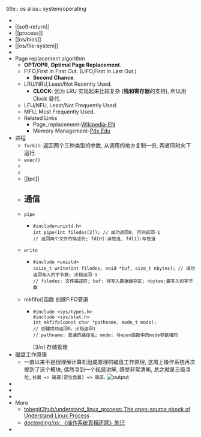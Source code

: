 title:: os
alias:: system/operating

-
- [[soft-return]]
- [[process]]
- [[os/bios]]
- [[os/file-system]]
-
- Page replacement algorithm
  - **OPT/OPR**, **Optimal Page Replacement**.
  - FIFO,First In First Out. (LIFO,First In Last Out.)
    - **Second Chance**.
  - LRU/NRU,Least/Not Recently Used.
    - **CLOCK**: 因为 LRU 实现起来比较复杂 (**栈和寄存器**的支持), 所以用 Clock 替代.
  - LFU/NFU, Least/Not Frequently Used.
  - MFU, Most Frequently Used.
  - Related Links
    - Page_replacement-[Wikipedia-EN](https://en.wikipedia.org/wiki/Page_replacement_algorithm#Page_replacement_algorithms)
    - Memory Management-[Pdx Edu](http://web.cecs.pdx.edu/~harry/os/slides/Ch3-MemMgmt-2.pdf)
- 进程
  - `fork()`: 返回两个三种类型的参数, 从调用的地方复制一份, 两者同时向下运行.
  - `exec()`
  -
  -
  - [[ipc]]
  - ## 通信
  - ```
    pipe
    ```
    - ```
      #include<unistd.h>
      int pipe(int filedes[2]); // 成功返回0; 否则返回-1
      // 返回两个文件的描述符; fd[0]:读管道, fd[1]:写管道
      ```
  - ```
    write
    ```
    - ```
      #include <unistd>
      ssize_t write(int filedes, void *buf, size_t nbytes); // 成功返回写入的字节数; 出错返回-1
      // filedes: 文件描述符; buf: 待写入数据缓存区; nbytes:要写入的字节数
      ```
  - mkfifo()函数
    创建FIFO管道
    - ```
      #include <sys/types.h>
      #include <sys/stat.h>
      int mkfifo(const char *pathname, mode_t mode);
      // 创建成功返回0，出错返回1
      // pathname: 普通的路径名; mode: 与open函数中的mode参数相同
      ```
      [3/n] 存储管理
- 磁盘工作原理
  - 一直以来不是很理解计算机组成原理的磁盘工作原理, 这周上操作系统再次提到了这个模块, 偶然寻到一个[视频](https://www.bilibili.com/video/BV11a4y1x7PC/)讲解, 感觉非常清晰, 总之就是三级寻址, `柱面 => 磁道(定位盘面) => 扇区`.
    ![output](https://user-images.githubusercontent.com/57313137/144595594-178548be-1bce-4f4b-9b08-85d77d497e82.gif)
-
-
-
- More
  - [tobegit3hub/understand_linux_process: The open-source ebook of Understand Linux Process](https://github.com/tobegit3hub/understand_linux_process)
  - [doctording/os: 《操作系统真相还原》笔记](https://github.com/doctording/os)
-